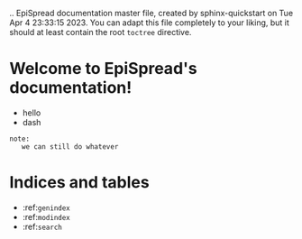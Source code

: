.. EpiSpread documentation master file, created by
   sphinx-quickstart on Tue Apr  4 23:33:15 2023.
   You can adapt this file completely to your liking, but it should at least
   contain the root `toctree` directive.

Welcome to EpiSpread's documentation!
=====================================

- hello
- dash

```eval_rst
note: 
   we can still do whatever
```

Indices and tables
==================

* :ref:`genindex`
* :ref:`modindex`
* :ref:`search`
